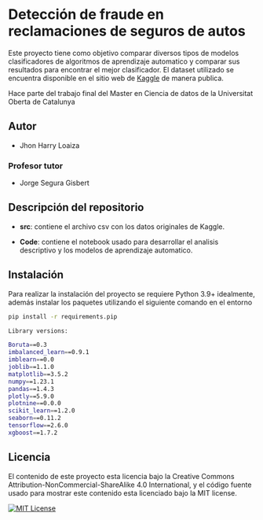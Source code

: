 
# Detección de fraude en reclamaciones de seguros de autos

Este proyecto tiene como objetivo comparar diversos tipos de modelos clasificadores de algoritmos de aprendizaje automatico y comparar sus resultados para encontrar el mejor clasificador. El dataset utilizado se encuentra disponible en el sitio web de [Kaggle](https://www.kaggle.com/code/sandeshpatkar/auto-insurance-fraud/data) de manera publica.

Hace parte del trabajo final del Master en Ciencia de datos de la Universitat Oberta de Catalunya
## Autor

- Jhon Harry Loaiza

### Profesor tutor
- Jorge Segura Gisbert
## Descripción del repositorio

* **src**: contiene el archivo csv con los datos originales de Kaggle.

* **Code**: contiene el notebook usado para desarrollar el analisis descriptivo y los modelos de aprendizaje automatico.

## Instalación
Para realizar la instalación del proyecto se requiere Python 3.9+ idealmente,
además instalar los paquetes utilizando el siguiente comando en el entorno

```bash
pip install -r requirements.pip
```
```bash
Library versions:

Boruta==0.3
imbalanced_learn==0.9.1
imblearn==0.0
joblib==1.1.0
matplotlib==3.5.2
numpy==1.23.1
pandas==1.4.3
plotly==5.9.0
plotnine==0.0.0
scikit_learn==1.2.0
seaborn==0.11.2
tensorflow==2.6.0
xgboost==1.7.2
```
    
## Licencia

El contenido de este proyecto esta licencia bajo la Creative Commons Attribution-NonCommercial-ShareAlike 4.0 International, y el código fuente usado para mostrar este contenido esta licenciado bajo la MIT license.






[![MIT License](https://img.shields.io/badge/License-MIT-green.svg)](https://choosealicense.com/licenses/mit/)


